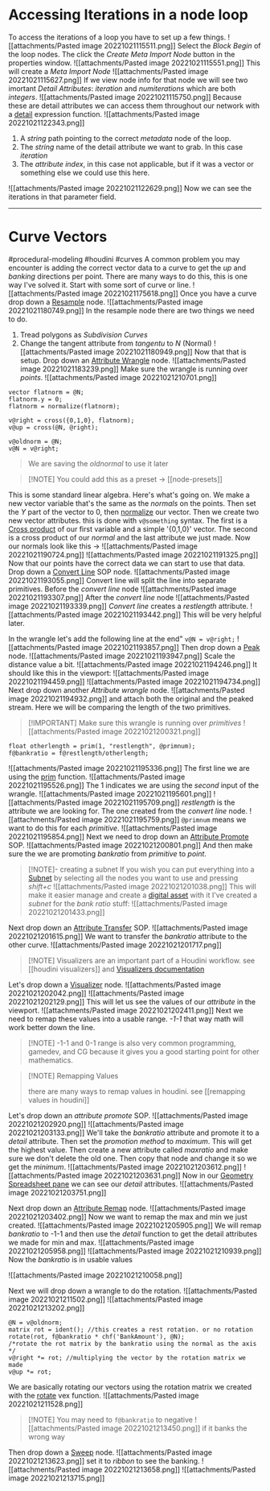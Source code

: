 # Accessing Iterations in a node loop

To access the iterations of a loop you have to set up a few things.
![[attachments/Pasted image 20221021115511.png]] Select the *Block Begin* of the loop nodes. The click the *Create Meta Import Node* button in the properties window. 
![[attachments/Pasted image 20221021115551.png]]
This will create a *Meta Import Node* 
![[attachments/Pasted image 20221021115627.png]]
If we view node info for that node we will see two imortant *Detail Attributes*: *iteration* and *numiterations* which are both *integers*.
![[attachments/Pasted image 20221021115750.png]]
Because these are detail attributes we can access them throughout our network with a [detail](https://www.sidefx.com/docs/houdini/expressions/detail.html) expression function.
![[attachments/Pasted image 20221021122343.png]]
1. A *string* path pointing to the correct *metadata* node of the loop.
2. The *string* name of the detail attribute we want to grab. In this case *iteration*
3. The *attribute index*, in this case not applicable, but if it was a vector or something else we could use this here.


![[attachments/Pasted image 20221021122629.png]]
Now we can see the iterations in that parameter field.


---
# Curve Vectors
#procedural-modeling #houdini #curves
A common problem you may encounter is adding the correct vector data to a curve to get the *up* and *banking* directions per point.
There are many ways to do this, this is one way I've solved it.
Start with some sort of curve or line. ![[attachments/Pasted image 20221021175618.png]]
Once you have a curve drop down a [Resample](https://www.sidefx.com/docs/houdini/nodes/sop/resample.html) node. 
![[attachments/Pasted image 20221021180749.png]]
In the resample node there are two things we need to do.
1. Tread polygons as *Subdivision Curves*
2. Change the tangent attribute from *tangentu* to *N* (Normal)
![[attachments/Pasted image 20221021180949.png]]
Now that that is setup. Drop down an [Attribute Wrangle](https://www.sidefx.com/docs/houdini/nodes/sop/attribwrangle) node.
![[attachments/Pasted image 20221021183239.png]]
Make sure the wrangle is running over *points*.
![[attachments/Pasted image 20221021210701.png]]
```vex
vector flatnorm = @N;
flatnorm.y = 0;
flatnorm = normalize(flatnorm);

v@right = cross({0,1,0}, flatnorm);
v@up = cross(@N, @right);

v@oldnorm = @N;
v@N = v@right;
```

>We are saving the *oldnormal* to use it later

>[!NOTE] You could add this as a preset -> [[node-presets]]

This is some standard linear algebra. Here's what's going on.
We make a new vector variable that's the same as the *normals* on the points. Then set the *Y* part of the vector to 0, then [normalize](https://www.sidefx.com/docs/houdini/vex/functions/normalize.html) our vector. Then we create two new vector attributes. this is done with `v@something` syntax. The first is a [Cross product](https://en.wikipedia.org/wiki/Cross_product) of our first variable and a simple '{0,1,0}' vector. The second is a cross product of our *normal* and the last attribute we just made.
Now our normals look like this ->
![[attachments/Pasted image 20221021190724.png]]
![[attachments/Pasted image 20221021191325.png]]
Now that our points have the correct data we can start to use that data.
Drop down a [Convert Line](https://www.sidefx.com/docs/houdini/nodes/sop/convertline.html) SOP node.
![[attachments/Pasted image 20221021193055.png]]
Convert line will split the line into separate primitives.
Before the *convert line* node
![[attachments/Pasted image 20221021193307.png]]
After the *convert line* node
![[attachments/Pasted image 20221021193339.png]]
*Convert line* creates a *restlength* attribute.
![[attachments/Pasted image 20221021193442.png]]
This will be very helpful later.

In the wrangle let's add the following line at the end"
`v@N = v@right;`
![[attachments/Pasted image 20221021193857.png]]
Then drop down a [Peak](https://www.sidefx.com/docs/houdini/nodes/sop/peak.html) node. 
![[attachments/Pasted image 20221021193947.png]]
 Scale the distance value a bit.
 ![[attachments/Pasted image 20221021194246.png]]
 It should like this in the viewport:
 ![[attachments/Pasted image 20221021194459.png]]
![[attachments/Pasted image 20221021194734.png]]
Next drop down another *Attribute wrangle* node.
![[attachments/Pasted image 20221021194932.png]]
and attach both the original and the peaked stream.
Here we will be comparing the length of the two primitives.

>[!IMPORTANT] Make sure this wrangle is running over *primitives* ![[attachments/Pasted image 20221021200321.png]]


```vex
float otherlength = prim(1, "restlength", @primnum);
f@bankratio = f@restlength/otherlength;
```
![[attachments/Pasted image 20221021195336.png]]
The first line we are using the [prim](https://www.sidefx.com/docs/houdini/vex/attrib_suite#prim) function. 
![[attachments/Pasted image 20221021195526.png]]
The 1 indicates we are using the *second* input of the wrangle.
![[attachments/Pasted image 20221021195601.png]]
![[attachments/Pasted image 20221021195709.png]]
*restlength* is the attribute we are looking for. The one created from the *convert line* node.
![[attachments/Pasted image 20221021195759.png]]
`@primnum` means we want to do this for each *primitive*.
![[attachments/Pasted image 20221021195854.png]]
Next we need to drop down an [Attribute Promote](https://www.sidefx.com/docs/houdini/nodes/sop/attribpromote.html) SOP. 
![[attachments/Pasted image 20221021200801.png]]
And then make sure the we are promoting *bankratio* from *primitive* to *point*.

>[!NOTE]- creating a subnet
>If you wish you can put everything into a [Subnet](https://www.sidefx.com/docs/houdini/nodes/obj/subnet.html) by selecting all the nodes you want to use and pressing *shift+c*
>![[attachments/Pasted image 20221021201038.png]]
>This will make it easier manage and create a [digital asset](https://www.sidefx.com/docs/houdini/assets/intro.html) with it
>I've created a *subnet* for the *bank ratio* stuff:
![[attachments/Pasted image 20221021201433.png]]

Next drop down an [Attribute Transfer](https://www.sidefx.com/docs/houdini/nodes/sop/attribtransfer.html) SOP.
![[attachments/Pasted image 20221021201615.png]]
We want to transfer the *bankratio* attribute to the other curve.
![[attachments/Pasted image 20221021201717.png]]

>[!NOTE] Visualizers are an important part of a Houdini workflow. see [[houdini visualizers]] and [Visualizers documentation](https://www.sidefx.com/docs/houdini/basics/visualizers.html)

Let's drop down a [Visualizer](https://www.sidefx.com/docs/houdini/basics/visualizers.html) node.
![[attachments/Pasted image 20221021202042.png]]
![[attachments/Pasted image 20221021202129.png]]
This will let us see the values of our *attribute* in the viewport.
![[attachments/Pasted image 20221021202411.png]]
Next we need to remap these values into a usable range. *-1-1* that way math will work better down the line.
>[!NOTE] -1-1 and 0-1 range is also very common programming, gamedev, and CG because it gives you a good starting point for other mathematics.

>[!NOTE] Remapping Values
>
>there are many ways to remap values in houdini.
>see [[remapping values in houdini]]

Let's drop down an *attribute promote* SOP.
![[attachments/Pasted image 20221021202920.png]]
![[attachments/Pasted image 20221021203133.png]]
We'll take the *bankratio* attribute and promote it to a *detail* attribute. Then set the *promotion method* to *maximum*. This will get the highest value. Then create a new attribute called *maxratio* and make sure we don't delete the old one.
Then copy that node and change it so we get the *minimum*.
![[attachments/Pasted image 20221021203612.png]]
![[attachments/Pasted image 20221021203631.png]]
Now in our [Geometry Spreadsheet pane](https://www.sidefx.com/docs/houdini/ref/panes/geosheet.html) we can see our *detail* attributes.
![[attachments/Pasted image 20221021203751.png]]


Next drop down an [Attribute Remap](https://www.sidefx.com/docs/houdini/nodes/sop/attribremap.html) node.
![[attachments/Pasted image 20221021203402.png]]
Now we want to remap the max and min we just created.
![[attachments/Pasted image 20221021205905.png]]
We will remap *bankratio* to -1-1 and then use the *detail* function to get the detail attributes we made for min and max.
![[attachments/Pasted image 20221021205958.png]]
![[attachments/Pasted image 20221021210939.png]]
Now the *bankratio* is in usable values

![[attachments/Pasted image 20221021210058.png]]

Next we will drop down a wrangle to do the rotation.
![[attachments/Pasted image 20221021211502.png]]
![[attachments/Pasted image 20221021213202.png]]
```vex
@N = v@oldnorm;
matrix rot = ident(); //this creates a rest rotation. or no rotation
rotate(rot, f@bankratio * chf('BankAmount'), @N);
/*rotate the rot matrix by the bankratio using the normal as the axis */
v@right *= rot; //multiplying the vector by the rotation matrix we made
v@up *= rot;

```
We are basically rotating our vectors using the rotation matrix we created with the [rotate](https://www.sidefx.com/docs/houdini/vex/functions/rotate.html) vex function.
![[attachments/Pasted image 20221021211528.png]]
>[!NOTE] You may need to `f@bankratio` to negative
>![[attachments/Pasted image 20221021213450.png]]
>if it banks the wrong way

Then drop down a [Sweep](https://www.sidefx.com/docs/houdini/nodes/sop/sweep.html) node.
![[attachments/Pasted image 20221021213623.png]]
set it to *ribbon* to see the banking.
![[attachments/Pasted image 20221021213658.png]]
![[attachments/Pasted image 20221021213715.png]]
